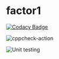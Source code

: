 # factor1

[![Codacy Badge](https://api.codacy.com/project/badge/Grade/864d5d29fb954dd893528df4a3fd77d0)](https://app.codacy.com/manual/rejith77/factor1?utm_source=github.com&utm_medium=referral&utm_content=rejith77/factor1&utm_campaign=Badge_Grade_Dashboard)

![cppcheck-action](https://github.com/rejith77/factor1/workflows/cppcheck-action/badge.svg)

![Unit testing](https://github.com/rejith77/factor1/workflows/Unit%20testing/badge.svg)
